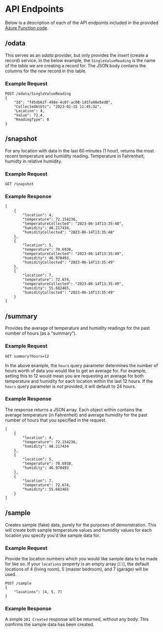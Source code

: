 # API Endpoints
Below is a description of each of the API endpoints included in the provided [Azure Function code](./src/api/).

## /odata
This serves as an *odata* provider, but only provides the *insert* (create a record) service. In the below example, the `SingleValueReading` is the name of the table we are creating a record for. The JSON body contains the columns for the new record in this table.

### Example Request
```
POST /odata/SingleValueReading
{
    "Id": "f45db62f-498e-4c07-ac08-1457a98e5ed0",
    "CollectedAtUtc": "2023-02-15 11:45:32",
    "Location": 4,
    "Value": 72.4,
    "ReadingType": 0
}
```

## /snapshot
For any location with data in the last 60 minutes (1 hour), returns the most recent temperature and humidity reading. Temperature in Fahrenheit, humidty in relative humidity.

### Example Request
```
GET /snapshot
```

### Example Response
```
[
    {
        "location": 4,
        "temperature": 72.154236,
        "temperatureCollected": "2023-06-14T13:35:48",
        "humidity": 48.217434,
        "humidityCollected": "2023-06-14T13:35:48"
    },
    {
        "location": 5,
        "temperature": 70.6938,
        "temperatureCollected": "2023-06-14T13:35:49",
        "humidity": 46.970493,
        "humidityCollected": "2023-06-14T13:35:49"
    },
    {
        "location": 7,
        "temperature": 72.674,
        "temperatureCollected": "2023-06-14T13:35:49",
        "humidity": 55.682465,
        "humidityCollected": "2023-06-14T13:35:49"
    }
]
```

## /summary
Provides the average of temperature and humidity readings for the past number of hours (as a "summary").

### Example Request
```
GET summary?hours=12
```
In the above example, the `hours` query parameter determines the number of hours worth of data you would like to get an average for. For example, setting this to 12 would mean you are requesting an average for both temperature and humidity for each location within the last 12 hours. If the `hours` query parameter is *not* provided, it will default to 24 hours.

### Example Response
The response returns a JSON array. Each object within contains the average temperature (in Fahrenheit) and average humidity for the past number of hours that you specified in the request.
```
[
    {
        "location": 4,
        "temperature": 72.154236,
        "humidity": 48.217434
    },
    {
        "location": 5,
        "temperature": 70.6938,
        "humidity": 46.970493
    },
    {
        "location": 7,
        "temperature": 72.674,
        "humidity": 55.682465
    }
]
```

## /sample
Creates sample (fake) data, purely for the purposes of demonstration. This will create both sample temperature values and humidity values for each location you specify you'd like sample data for.

### Example Request
Provide the location numbers which you would like sample data to be made for like so. If your `locations` property is an empty array (`[]`), the default locations of 4 (living room), 5 (master bedroom), and 7 (garage) will be used.
```
POST /sample
{
    "locations": [4, 5, 7]
}
```

### Example Response
A simple `201 Created` response will be returned, without any body. This confirms the sample data has been created.